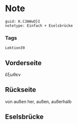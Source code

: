 # Note
```
guid: K.C3AWuO}I
notetype: Einfach + Eselsbrücke
```

### Tags
```
Lektion39
```

## Vorderseite
ἔξωθεν

## Rückseite
von außen her, außen, außerhalb

## Eselsbrücke

